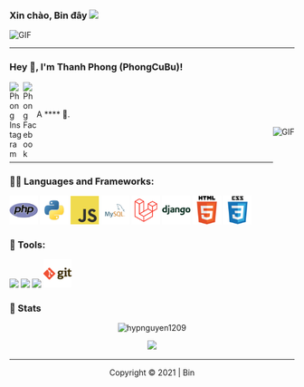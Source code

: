   ###   Xin chào, Bin đây <img src="https://media.giphy.com/media/mGcNjsfWAjY5AEZNw6/giphy.gif" width="50">
<img alt="GIF" src="https://i.pinimg.com/originals/9e/a7/2e/9ea72ef078139ced289852e8a4ea0c5c.gif" width = 200/>

<hr>
   
<h3 title="hehehe"> Hey 👋, I'm Thanh Phong (PhongCuBu)!</h3>

<a href="https://www.instagram.com/phong.cubu/">
  <img align="left" alt="Phong Instagram" width="24px" src="https://www.acuenergie.com/wp-content/uploads/2018/03/color-1.png" />
</a>

<a href="https://www.facebook.com/profile.php?id=100055180144619">
  <img align="left" alt="Phong Facebook" width="24px" src="https://encrypted-tbn0.gstatic.com/images?q=tbn:ANd9GcTmYxeLpNYGGvjMwSWJplHh98_LGx11BlUb5BAS3VOK0a0rDMdifA1nnnRJQfnhvBvf-kU&usqp=CAU" />
</a>

<br />
<br />

A ****  🚀.
 

  <img align="right" alt="GIF" height="250px"  src="https://i.pinimg.com/originals/e4/26/70/e426702edf874b181aced1e2fa5c6cde.gif" />


<br>


<br><hr>
<h3 align="left">👨‍💻 Languages and Frameworks:</h3>
<p>
<img width="50" src="https://raw.githubusercontent.com/github/explore/ccc16358ac4530c6a69b1b80c7223cd2744dea83/topics/php/php.png">
<img width="50" src="https://raw.githubusercontent.com/github/explore/80688e429a7d4ef2fca1e82350fe8e3517d3494d/topics/python/python.png">
<img width="50" src="https://raw.githubusercontent.com/github/explore/80688e429a7d4ef2fca1e82350fe8e3517d3494d/topics/javascript/javascript.png">
<img width="50" src="https://raw.githubusercontent.com/github/explore/80688e429a7d4ef2fca1e82350fe8e3517d3494d/topics/mysql/mysql.png">
<img width="50" src="https://raw.githubusercontent.com/github/explore/80688e429a7d4ef2fca1e82350fe8e3517d3494d/topics/laravel/laravel.png">
<img width="50" src="https://raw.githubusercontent.com/github/explore/80688e429a7d4ef2fca1e82350fe8e3517d3494d/topics/django/django.png">
<img width="50" src="https://raw.githubusercontent.com/github/explore/80688e429a7d4ef2fca1e82350fe8e3517d3494d/topics/html/html.png">
<img width="50" src="https://raw.githubusercontent.com/github/explore/80688e429a7d4ef2fca1e82350fe8e3517d3494d/topics/css/css.png">
</p>

<h3 align="left">🔧 Tools:</h3>
<p>
<img width="50" src="https://i.imgur.com/UMxENh9.png">
<img width="50" src="https://media.macosicons.com/parse/files/macOSicons/40ce146e992ba02d42473b9df6907c28_low_res_PyCharm.png">
<img width="50" src="https://e7.pngegg.com/pngimages/662/600/png-clipart-sublime-text-computer-icons-others-miscellaneous-angle-thumbnail.png">
<img width="50" src="https://raw.githubusercontent.com/github/explore/80688e429a7d4ef2fca1e82350fe8e3517d3494d/topics/git/git.png">
 </p>
 
 <h3>🎉 Stats</h3>
<p align="center">
<img src="https://github-readme-stats.vercel.app/api?username=phongcubu&show_icons=true&theme=dracula&count_private=true" alt="hypnguyen1209">
</p>
<p align="center">
<img src="https://media.giphy.com/media/LmNwrBhejkK9EFP504/giphy.gif" width="200"></p>
<hr>
<p align="center">Copyright © 2021 | Bin</p>
